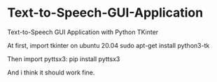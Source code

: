 # Text-to-Speech-GUI-Application
Text-to-Speech GUI Application with Python TKinter


At first, import tkinter on ubuntu 20.04
    sudo apt-get install python3-tk

Then import pyttsx3:
    pip install pyttsx3
    
And i think it should work fine.


